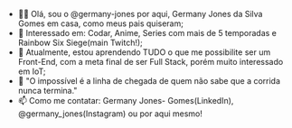 - 👋🏿 Olá, sou o @germany-jones por aqui, Germany Jones da Silva Gomes em casa, como meus pais quiseram;
- 👀 Interessado em: Codar, Anime, Series com mais de 5 temporadas e Rainbow Six Siege(main Twitch!);
- 🌱 Atualmente, estou aprendendo TUDO o que me possibilite ser um Front-End, com a meta final de ser Full Stack, porém muito interessado em IoT;
- 💼 "O impossível é a linha de chegada de quem não sabe que a corrida nunca termina."
- 📫 Como me contatar: Germany Jones- Gomes(LinkedIn), @germany_jones(Instagram) ou por aqui mesmo!

<!---
germany-jones/germany-jones is a ✨ special ✨ repository because its `README.md` (this file) appears on your GitHub profile.
You can click the Preview link to take a look at your changes.
--->
